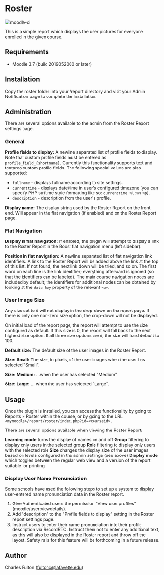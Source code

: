 # Roster

![moodle-ci](https://github.com/LafColITS/moodle-report_roster/workflows/moodle-ci/badge.svg)

This is a simple report which displays the user pictures for everyone enrolled in the given course.

## Requirements
- Moodle 3.7 (build 2019052000 or later)

## Installation
Copy the roster folder into your /report directory and visit your Admin Notification page to complete the installation.

## Administration
There are several options available to the admin from the Roster Report settings page.

### General

**Profile fields to display:** A newline separated list of profile fields to display. Note that custom profile fields must be entered as `profile_field_{shortname}`. Currently this functionality supports text and textarea custom profile fields. The following special values are also supported:

* `fullname` - displays fullname according to site settings.
* `currenttime` - displays date/time in user's configured timezone (you can specify PHP strftime style formatting like so: `currenttime %l:%M %p`).
* `description` - description from the user's profile.

**Display name:** The display string used by the Roster Report on the front end. Will appear in the flat navigation (if enabled) and on the Roster Report page.

### Flat Navigation

**Display in flat navigation:** If enabled, the plugin will attempt to display a link to the Roster Report in the Boost flat navigation menu (left sidebar).

**Position in flat navigation:** A newline separated list of flat navigation link identifiers. A link to the Roster Report will be added above the link at the top of this list. If not found, the next link down will be tried, and so on. The first word on each line is the link identifier; everything afterward is ignored (so that the identifiers can be labeled). The main course navigation nodes are included by default; the identifiers for additional nodes can be obtained by looking at the `data-key` property of the relevant `<a>`.

### User Image Size

Any size set to `0` will not display in the drop-down on the report page. If there is only one non-zero size option, the drop-down will not be displayed.

On initial load of the report page, the report will attempt to use the size configured as default. If this size is 0, the report will fall back to the next highest size option. If all three size options are `0`, the size will hard default to 100.

**Default size:** The default size of the user images in the Roster Report.

**Size: Small:** The size, in pixels, of the user images when the user has selected "Small".

**Size: Medium:** ...when the user has selected "Medium".

**Size: Large:** ... when the user has selected "Large".

## Usage
Once the plugin is installed, you can access the functionality by going to
Reports > Roster within the course, or by going to the URL `<mymoodle>/report/roster/index.php?id=<courseid>.`

There are several options available when viewing the Roster Report:

**Learning mode** turns the display of names on and off
**Group** filtering to display only users in the selected group
**Role** filtering to display only users with the selected role
**Size** changes the display size of the user images based on levels configured in the admin settings (see above)
**Display mode** which toggles between the regular web view and a version of the report suitable for printing

### Display User Name Pronunciation

Some schools have used the following steps to set up a system to display user-entered name pronunciation data in the Roster report.

1. Give Authenticated users the permission "View user profiles" (moodle/user:viewdetails).
2. Add "description" to the "Profile fields to display" setting in the Roster report settings page.
3. Instruct users to enter their name pronunciation into their profile description via RecordRTC. Instruct them not to enter any additional text, as this will also be displayed in the Roster report and throw off the layout. Safety rails for this feature will be forthcoming in a future release.

## Author
Charles Fulton (fultonc@lafayette.edu)
